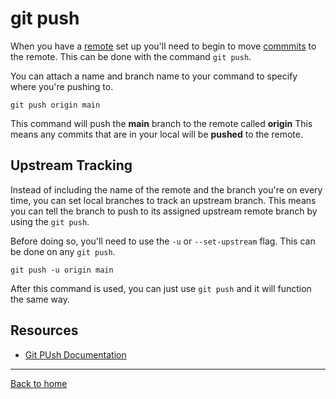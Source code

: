 # git push

When you have a [remote](./Remote.md) set up you'll need to begin to move [commmits](./Commit.md) to the remote. 
This can be done with the command `git push`.

You can attach a name and branch name to your command to specify where you're pushing to. 

```
git push origin main
```

This command will push the **main** branch to the remote called **origin**
This means any commits that are in your local will be **pushed** to the remote. 

## Upstream Tracking

Instead of including the name of the remote and the branch you're on every time, you can set local branches to track an upstream branch. 
This means you can tell the branch to push to its assigned upstream remote branch by using the `git push`.

Before doing so, you'll need to use the `-u` or `--set-upstream` flag. This can be done on any `git push`.

```
git push -u origin main
```

After this command is used, you can just use `git push` and it will function the same way. 

## Resources
- [Git PUsh Documentation](https://git-scm.com/docs/git-push)

---
[Back to home](../README.md)
